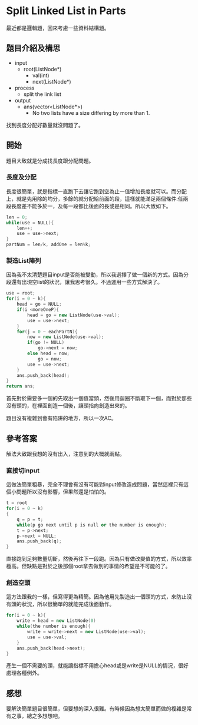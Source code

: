 # Split Linked List in Parts
最近都是邏輯題，回來考慮一些資料結構題。
## 題目介紹及構思
- input
  - root(ListNode*)
    - val(int)
    - next(ListNode*)
- process
  - split the link list
- output
  - ans(vector<ListNode*>)
    - No two lists have a size differing by more than 1.

找到長度分配好數量就沒問題了。

## 開始
題目大致就是分成找長度跟分配問題。

### 長度及分配
長度很簡單，就是指標一直跑下去讓它跑到空為止一值增加長度就可以。而分配上，就是先用除的均分，多餘的就分配給前面的段，這樣就能滿足兩個條件:任兩段長度差不能多於一，及每一段都比後面的長或是相同。所以大致如下。
```C++ =
len = 0;
while(use = NULL){
    len++;
    use = use->next;
}
partNum = len/k, addOne = len%k;
```

### 製造List陣列
因為我不太清楚題目input是否能被變動，所以我選擇了做一個新的方式。因為分段還有出現空list的狀況，讓我思考很久。不過運用一些方式解決了。
```C++ = 
use = root;
for(i = 0 ~ k){
    head = go = NULL;
    if(i <moreOneP){
        head = go = new ListNode(use->val);
        use = use->next;
    }
    for(j = 0 ~ eachPartN){
        now = new ListNode(use->val);
        if(go != NULL)
            go->next = now;
        else head = now;
            go = now;
        use = use->next;
    }
    ans.push_back(head);
}
return ans;
```

首先對於需要多一個的先取出一個值當頭，然後用迴圈不斷取下一個，而對於那些沒有頭的，在裡面創造一個後，讓頭指向創造出來的。

題目沒有複雜到會有陷阱的地方，所以一次AC。

## 參考答案
解法大致跟我想的沒有出入，注意到的大概就兩點。

### 直接切input
這做法簡單粗暴，完全不理會有沒有可能對input修改造成問題，當然這裡只有這個小問題所以沒有影響，但果然還是怕怕的。
```C++ = 
t = root
for(i = 0 ~ k)
{
    q = p = t;
    while(p go next until p is null or the number is enough);
    t = p->next;
    p->next = NULL;
    ans.push_back(q);
}
```
直接跑到足夠數量切斷，然後再往下一段跑。因為只有做改變值的方式，所以效率極高。但缺點是對於之後那個root拿去做別的事情的希望是不可能的了。

### 創造空頭
這方法跟我的一樣，但寫得更為精簡。因為他用先製造出一個頭的方式，來防止沒有頭的狀況，所以很簡單的就能完成後面動作。
```C++ = 
for(i = 0 ~ k){
    write = head = new ListNode(0)
    while(the number is enough){
        write = write->next = new ListNode(use->val);
        use = use->val;
    }
    ans.push_back(head->next);
}
```
產生一個不需要的頭，就能讓指標不用擔心head或是write是NULL的情況，很好處理各種例外。

## 感想
要解決簡單題目很簡單，但要想的深入很難。有時候因為想太簡單而做的複雜是常有之事，總之多想想吧。
